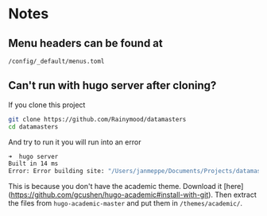 # Notes

## Menu headers can be found at 

`/config/_default/menus.toml`

## Can't run with hugo server after cloning?

If you clone this project

```bash
git clone https://github.com/Rainymood/datamasters
cd datamasters
```

And try to run it you will run into an error

```bash
➜  hugo server
Built in 14 ms
Error: Error building site: "/Users/janmeppe/Documents/Projects/datamasters/content/home/demo.md:69:1": failed to extract shortcode: template for shortcode "alert" not found
```

This is because you don't have the academic theme. Download it [here]
(https://github.com/gcushen/hugo-academic#install-with-git). Then extract the
files from `hugo-academic-master` and put them in `/themes/academic/`.